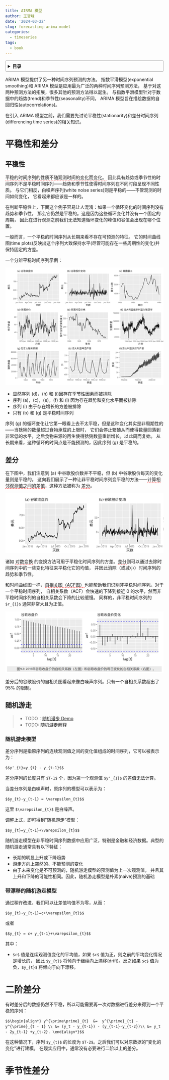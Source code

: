```yaml
---
title: AIRMA 模型
author: 王哲峰
date: '2024-03-22'
slug: forecasting-arima-model
categories:
  - timeseries
tags:
  - book
---
```


<style>
details {
    border: 1px solid #aaa;
    border-radius: 4px;
    padding: .5em .5em 0;
}
summary {
    font-weight: bold;
    margin: -.5em -.5em 0;
    padding: .5em;
}
details[open] {
    padding: .5em;
}
details[open] summary {
    border-bottom: 1px solid #aaa;
    margin-bottom: .5em;
}
img {
    pointer-events: none;
}
</style>

<details><summary>目录</summary><p>

- [平稳性和差分](#平稳性和差分)
  - [平稳性](#平稳性)
  - [差分](#差分)
  - [随机游走](#随机游走)
    - [随机游走模型](#随机游走模型)
    - [带漂移的随机游走模型](#带漂移的随机游走模型)
- [二阶差分](#二阶差分)
- [季节性差分](#季节性差分)
</p></details><p></p>

ARIMA 模型提供了另一种时间序列预测的方法。
指数平滑模型(exponential smoothing)和 ARIMA 模型是应用最为广泛的两种时间序列预测方法，
基于对这两种预测方法的拓展，很多其他的预测方法得以诞生。
与指数平滑模型针对于数据中的趋势(trend)和季节性(seasonality)不同，
ARIMA 模型旨在描绘数据的自回归性(autocorrelations)。

在引入 ARIMA 模型之前，我们需要先讨论平稳性(stationarity)和差分时间序列(differencing time series)的相关知识。

# 平稳性和差分

## 平稳性

<span style='border-bottom:1.5px dashed red;'>平稳的时间序列的性质不随观测时间的变化而变化。</span> 
因此具有趋势或季节性的时间序列不是平稳时间序列——趋势和季节性使得时间序列在不同时段呈现不同性质。
与它们相反，白噪声序列(white noise series)则是平稳的——不管观测的时间如何变化，
它看起来都应该是一样的。

在判断平稳性上，下面这个例子容易让人混淆：如果一个循环变化的时间序列没有趋势和季节性，
那么它仍然是平稳的。这是因为这些循环变化并没有一个固定的周期，
因此在进行观测之前我们无法知道循环变化的峰值和谷值会出现在哪个位置。

一般而言，一个平稳的时间序列从长期来看不存在可预测的特征。
它的时间曲线图(time plots)反映出这个序列大致保持水平(尽管可能存在一些周期性的变化)并保持固定的方差。

一个分辨平稳时间序列示例：

![img](images/stable.png)

* 显然序列 (d)，(h) 和 (i)因存在季节性因素而被排除
* 序列 (a)，(c)，(e)，(f) 和 (i) 因为存在趋势和变化水平而被排除
* 序列 (i) 由于存在增长的方差被排除
* 只有 (b) 和 (g) 是平稳时间序列

序列 (g) 的循环变化让它第一眼看上去不太平稳，但是这种变化其实是非周期性的——当猞猁的数量超过食物承载的上限时，
它们会停止繁殖从而使得数量回落到非常低的水平，之后食物来源的再生使得猞猁数量重新增长，以此周而复始。
从长期来看，这种循环的时间点是不能预测的，因此序列 (g) 是平稳的。

## 差分

在下图中，我们注意到 (a) 中谷歌股价数并不平稳，但 (b) 中谷歌股价每天的变化量则是平稳的。
这向我们展示了一种让非平稳时间序列变平稳的方法——<span style='border-bottom:1.5px dashed red;'>计算相邻观测值之间的差值</span>，这种方法被称为 <span style='border-bottom:1.5px dashed red;'>差分</span>。

![img](images/ab.png)

诸如 <span style='border-bottom:1.5px dashed red;'>对数变换</span> 的变换方法可用于平稳化时间序列的方差。<span style='border-bottom:1.5px dashed red;'>差分</span>则可以通过去除时间序列中的一些变化特征来平稳化它的均值，
并因此消除（或减小）时间序列的趋势和季节性。

和时间曲线图一样，<span style='border-bottom:1.5px dashed red;'>自相关图（ACF图）</span>也能帮助我们识别非平稳时间序列。对于一个平稳时间序列，
自相关系数（ACF）会快速的下降到接近 0 的水平，然而非平稳时间序列的自相关系数会下降的比较缓慢。
同样的，非平稳时间序列的 `$r_{1}$` 通常非常大且为正值。

![img](images/acf.png)

差分后的谷歌股价的自相关图看起来像白噪声序列。只有一个自相关系数超出了 95% 的限制。

## 随机游走

> * TODO：[随机漫步 Demo](https://wangzhefeng.com/note/2020/05/06/random-walk/)
> * TODO: [随机游走解释](https://wangzhefeng.com/note/2023/03/03/timeseries-stationarity-stochasticity/#%E9%9A%8F%E6%9C%BA%E6%B8%B8%E8%B5%B0)

### 随机游走模型

差分序列是指原序列的连续观测值之间的变化值组成的时间序列，它可以被表示为：

`$$y'_{t}=y_{t} - y_{t-1}$$`

差分序列的长度只有 `$T-1$` 个，因为第一个观测值 `$y'_{1}$` 的差值无法计算。

当差分序列是白噪声时，原序列的模型可以表示为：

`$$y_{t}-y_{t-1} = \varepsilon_{t}$$`

这里 `$\varepsilon_{t}$` 是白噪声。

调整上式，即可得到”随机游走”模型：

`$$y_{t}=y_{t-1}+\varepsilon_{t}$$`

随机游走模型在非平稳时间序列数据中应用广泛，特别是金融和经济数据。典型的随机游走通常具有以下特征：

* 长期的明显上升或下降趋势
* 游走方向上突然的、不能预测的变化
* 由于未来变化是不可预测的，随机游走模型的预测值为上一次观测值，
  并且其上升和下降的可能性相同。因此，随机游走模型是朴素(naive)预测的基础

### 带漂移的随机游走模型

通过稍许改进，我们可以让差值均值不为零，从而：

`$$y_{t}-y_{t-1}=c+\varepsilon_{t}$$`

或者

`$$y_{t} = c+ y_{t-1}+\varepsilon_{t}$$`

其中：

* `$c$` 值是连续观测值变化的平均值，如果 `$c$` 值为正，则之前的平均变化情况是增长的，
  因此 `$y_{t}$` 将倾向于继续向上漂移(drift)。反之如果 `$c$` 值为负，`$y_{t}$` 将倾向于向下漂移。

# 二阶差分

有时差分后的数据仍然不平稳，所以可能需要再一次对数据进行差分来得到一个平稳的序列：

`$$\begin{align*}
y^{\prime\prime}_{t}  &=  y^{\prime}_{t} - y^{\prime}_{t - 1} \\
           &= (y_t - y_{t-1}) - (y_{t-1}-y_{t-2})\\
           &= y_t - 2y_{t-1} +y_{t-2}.
\end{align*}$$`

在这种情况下，序列 `$y_{t}$` 的长度为 `$T-2$`。之后我们可以对原数据的”变化的变化”进行建模。
在现实应用中，通常没有必要进行二阶以上的差分。

# 季节性差分